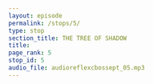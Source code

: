 ```yaml
---
layout: episode
permalink: /stops/5/
type: stop
section_title: THE TREE OF SHADOW
title: 
page_rank: 5
stop_id: 5
audio_file: audioreflexcbossept_05.mp3
---
```

